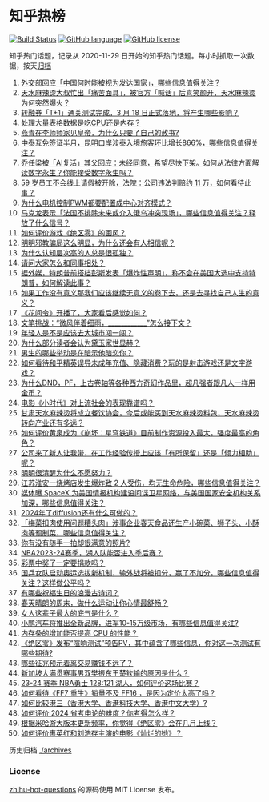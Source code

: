 # 知乎热榜
[![Build Status](https://github.com/ToWeLong/zhihu-hot-questions/workflows/CI/badge.svg)](https://github.com/ToWeLong/zhihu-hot-questions/actions)
[![GitHub language](https://img.shields.io/badge/language-golang-orange.svg)](https://golang.org/)
[![GitHub license](https://img.shields.io/github/license/ToWeLong/zhihu-hot-questions)](https://github.com/ToWeLong/zhihu-hot-questions/blob/main/LICENSE)

知乎热门话题，记录从 2020-11-29 日开始的知乎热门话题。每小时抓取一次数据，按天[归档](./archives)

<!-- BEGIN -->

1. [外交部回应「中国何时能被视为发达国家」，哪些信息值得关注？](https://www.zhihu.com/question/648813625)
1. [天水麻辣烫大叔忙出「痛苦面具」，被官方「喊话」后喜笑颜开，天水麻辣烫为何突然爆火？](https://www.zhihu.com/question/648933701)
1. [转融券「T+1」通关测试完成，3 月 18 日正式落地，将产生哪些影响？](https://www.zhihu.com/question/648936869)
1. [处理大量表格数据是吃CPU还是内存？](https://www.zhihu.com/question/647665872)
1. [燕青在李师师家见皇帝，为什么只要了自己的赦书?](https://www.zhihu.com/question/31932039)
1. [中泰互免签证半月，昆明口岸涉泰入境旅客环比增长866%，哪些信息值得关注？](https://www.zhihu.com/question/648883532)
1. [乔任梁被「AI复活」其父回应：未经同意，希望尽快下架。如何从法律方面解读数字永生？你能接受数字永生吗？](https://www.zhihu.com/question/648920370)
1. [59 岁员工不会线上请假被开除，法院：公司违法判赔约 11 万，如何看待此事？](https://www.zhihu.com/question/648926778)
1. [为什么电机控制PWM都要配置成中心对齐模式？](https://www.zhihu.com/question/419152940)
1. [马克龙表示「法国不排除未来或介入俄乌冲突现场」，哪些信息值得关注？释放了什么信号？](https://www.zhihu.com/question/648941987)
1. [如何评价游戏《绝区零》的画风？](https://www.zhihu.com/question/647490726)
1. [明明邪教骗局这么明显，为什么还会有人相信呢？](https://www.zhihu.com/question/619113250)
1. [为什么认知层次高的人总是很孤独？](https://www.zhihu.com/question/641588078)
1. [请问大家怎么和同事相处？](https://www.zhihu.com/question/622395931)
1. [据外媒，特朗普前搭档彭斯发表「爆炸性声明」，称不会在美国大选中支持特朗普，如何解读此事？](https://www.zhihu.com/question/648805272)
1. [如果工作没有意义那我们应该继续无意义的卷下去，还是去寻找自己人生的意义？](https://www.zhihu.com/question/648520269)
1. [《花间令》开播了，大家看后感觉如何？](https://www.zhihu.com/question/648664181)
1. [文笔挑战：“微风伴着细雨，____________”怎么接下文？](https://www.zhihu.com/question/648785070)
1. [年轻人是不是应该去大城市闯一闯？](https://www.zhihu.com/question/438341184)
1. [为什么部分读者会认为黛玉家世显赫？](https://www.zhihu.com/question/553532883)
1. [男生的哪些举动是在暗示他暗恋你？](https://www.zhihu.com/question/541622721)
1. [如何看待和平精英误导未成年充值、隐藏消费？玩的是射击游戏还是文字游戏？](https://www.zhihu.com/question/648686915)
1. [为什么DND，PF，上古卷轴等各种西方奇幻作品里，超凡强者跟凡人一样用金币？](https://www.zhihu.com/question/645231512)
1. [电影《小时代》对上流社会的表现靠谱吗？](https://www.zhihu.com/question/21454378)
1. [甘肃天水麻辣烫将成立餐饮协会，今后或能买到天水麻辣烫料包，天水麻辣烫转向产业还有多远？](https://www.zhihu.com/question/648715317)
1. [如何评价黄泉成为《崩坏：星穹铁道》目前制作资源投入最大，强度最高的角色？](https://www.zhihu.com/question/648879611)
1. [公司来了新人让我带，在工作经验传授上应该「有所保留」还是「倾力相助」呢？](https://www.zhihu.com/question/646487153)
1. [明明很清醒为什么不愿努力？](https://www.zhihu.com/question/646236942)
1. [江苏淮安一烧烤店发生爆炸致 2 人受伤，均无生命危险，哪些信息值得关注？](https://www.zhihu.com/question/648872028)
1. [媒体曝 SpaceX 为美国情报机构建设间谍卫星网络，与美国国家安全机构关系加深，哪些信息值得关注？](https://www.zhihu.com/question/648927781)
1. [2024年了diffusion还有什么可做的？](https://www.zhihu.com/question/647875443)
1. [「梅菜扣肉使用问题糟头肉」涉事企业春天食品还生产小碗菜、狮子头、小酥肉等预制菜，哪些信息值得关注？](https://www.zhihu.com/question/648791470)
1. [你有没有随手一拍却很满意的照片?](https://www.zhihu.com/question/372636323)
1. [NBA2023-24赛季，湖人队能否进入季后赛？](https://www.zhihu.com/question/648611206)
1. [彩票中奖了一定要捐款吗？](https://www.zhihu.com/question/436476365)
1. [国乒女队启动奥运选拔新机制，输外战将被扣分，赢了不加分，哪些信息值得关注？这样做公平吗？](https://www.zhihu.com/question/648818827)
1. [有哪些祝福生日的浪漫古诗词？](https://www.zhihu.com/question/645768288)
1. [春天晴朗的周末，做什么运动让你心情最舒畅？](https://www.zhihu.com/question/648721967)
1. [女人这辈子最大的底气是什么？](https://www.zhihu.com/question/646071490)
1. [小鹏汽车将推出全新品牌，进军10-15万级市场，有哪些信息值得关注?](https://www.zhihu.com/question/648852913)
1. [内存条的增加能否提高 CPU 的性能？](https://www.zhihu.com/question/642170978)
1. [《绝区零》发布“喧响测试”预告PV，其中蕴含了哪些信息，你对这一次测试有哪些期待?](https://www.zhihu.com/question/648942398)
1. [哪些征兆预示着离交易赚钱不远了？](https://www.zhihu.com/question/645874607)
1. [新加坡大满贯赛事男双樊振东王楚钦输的原因是什么？](https://www.zhihu.com/question/648847841)
1. [23-24 赛季 NBA勇士 128:121 湖人，如何评价这场比赛？](https://www.zhihu.com/question/648920340)
1. [如何看待《FF7 重生》销量不及 FF16 ，是因为定价太高了吗？](https://www.zhihu.com/question/648654644)
1. [如何比较港三（香港大学、香港科技大学、香港中文大学）?](https://www.zhihu.com/question/585797801)
1. [如何评价 2024 省考申论的难度？你考得怎么样？](https://www.zhihu.com/question/648833238)
1. [根据米哈游大版本更新频率，你觉得《绝区零》会在几月上线？](https://www.zhihu.com/question/648680650)
1. [如何评价惠英红和刘浩存主演的电影《灿烂的她》？](https://www.zhihu.com/question/648688107)

<!-- END -->

历史归档 [./archives](./archives)


### License
[zhihu-hot-questions](https://github.com/towelong/zhihu-hot-questions) 的源码使用 MIT License 发布。